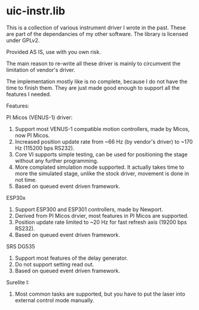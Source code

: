 uic-instr.lib
=============

This is a collection of various instrument driver I wrote in the past. These are part of the dependancies of my other software. The library is licensed under GPLv2. 

Provided AS IS, use with you own risk.

The main reason to re-write all these driver is mainly to circumvent the limitation of vendor's driver. 

The implementation mostly like is no complete, because I do not have the time to finish them. They are just made good enough to support all the features I needed. 

Features:

PI Micos (VENUS-1) driver:

1. Support most VENUS-1 compatible motion controllers, made by Micos, now PI Micos. 
2. Increased position update rate from ~66 Hz (by vendor's driver) to ~170 Hz (115200 bps RS232).
2. Core VI supports simple testing, can be used for positioning the stage without any further programming.
3. More complated simulation mode supported. It actually takes time to more the simulated stage, unlike the stock driver, movement is done in not time. 
4. Based on queued event driven framework.

ESP30x

1. Support ESP300 and ESP301 controllers, made by Newport.
2. Derived from PI Micos drvier, most features in PI Micos are supported.
2. Position update rate limited to ~20 Hz for fast refresh axis (19200 bps RS232).
3. Based on queued event driven framework.


SRS DG535

1. Support most features of the delay generator.
2. Do not support setting read out.
3. Based on queued event driven framework.


Surelite I:

1. Most common tasks are supported, but you have to put the laser into external control mode manually.
